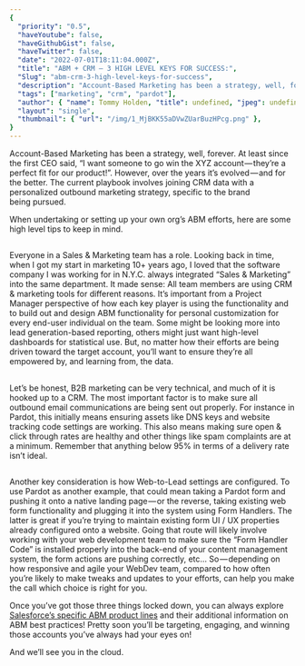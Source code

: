 ```yaml
---
{
  "priority": "0.5",
  "haveYoutube": false,
  "haveGithubGist": false,
  "haveTwitter": false,
  "date": "2022-07-01T18:11:04.000Z",
  "title": "ABM + CRM — 3 HIGH LEVEL KEYS FOR SUCCESS:",
  "Slug": "abm-crm-3-high-level-keys-for-success",
  "description": "Account-Based Marketing has been a strategy, well, forever. At least since the first CEO said, “I want someone to go win the XYZ account — they’re a perfect fit for our product!”. However, over the years it’s evolved — and for the better. The current playbook involves joining CRM data with a personalized outbound marketing strategy, specific to the brand being pursued..",
  "tags": ["marketing", "crm", "pardot"],
  "author": { "name": Tommy Holden, "title": undefined, "jpeg": undefined },
  "layout": "single",
  "thumbnail": { "url": "/img/1_MjBKK55aDVwZUarBuzHPcg.png" },
}
---
```


Account-Based Marketing has been a strategy, well, forever. At least since the first CEO said, “I want someone to go win the XYZ account — they’re a perfect fit for our product!”. However, over the years it’s evolved — and for the better. The current playbook involves joining CRM data with a personalized outbound marketing strategy, specific to the brand being pursued.

When undertaking or setting up your own org’s ABM efforts, here are some high level tips to keep in mind.

##

Everyone in a Sales &amp; Marketing team has a role. Looking back in time, when I got my start in marketing 10+ years ago, I loved that the software company I was working for in N.Y.C. always integrated “Sales &amp; Marketing” into the same department. It made sense: All team members are using CRM &amp; marketing tools for different reasons. It’s important from a Project Manager perspective of how each key player is using the functionality and to build out and design ABM functionality for personal customization for every end-user individual on the team. Some might be looking more into lead generation-based reporting, others might just want high-level dashboards for statistical use. But, no matter how their efforts are being driven toward the target account, you’ll want to ensure they’re all empowered by, and learning from, the data.

##

Let’s be honest, B2B marketing can be very technical, and much of it is hooked up to a CRM. The most important factor is to make sure all outbound email communications are being sent out properly. For instance in Pardot, this initially means ensuring assets like DNS keys and website tracking code settings are working. This also means making sure open &amp; click through rates are healthy and other things like spam complaints are at a minimum. Remember that anything below 95% in terms of a delivery rate isn’t ideal.

##

Another key consideration is how Web-to-Lead settings are configured. To use Pardot as another example, that could mean taking a Pardot form and pushing it onto a native landing page — or the reverse, taking existing web form functionality and plugging it into the system using Form Handlers. The latter is great if you’re trying to maintain existing form UI / UX properties already configured onto a website. Going that route will likely involve working with your web development team to make sure the “Form Handler Code” is installed properly into the back-end of your content management system, the form actions are pushing correctly, etc… So — depending on how responsive and agile your WebDev team, compared to how often you’re likely to make tweaks and updates to your efforts, can help you make the call which choice is right for you.

Once you’ve got those three things locked down, you can always explore [Salesforce’s specific ABM product lines](https://www.salesforce.com/products/marketing-cloud/account-based-marketing/) and their additional information on ABM best practices! Pretty soon you’ll be targeting, engaging, and winning those accounts you’ve always had your eyes on!

And we’ll see you in the cloud.
